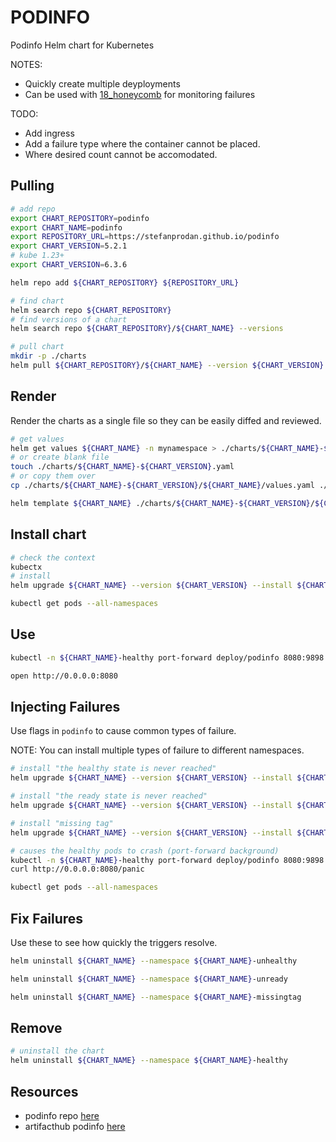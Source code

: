 # PODINFO

Podinfo Helm chart for Kubernetes  

NOTES:

* Quickly create multiple deyployments
* Can be used with [18_honeycomb](../18_honeycomb/README.md) for monitoring failures

TODO:

* Add ingress
* Add a failure type where the container cannot be placed.  
* Where desired count cannot be accomodated.  

## Pulling

```sh
# add repo
export CHART_REPOSITORY=podinfo
export CHART_NAME=podinfo
export REPOSITORY_URL=https://stefanprodan.github.io/podinfo
export CHART_VERSION=5.2.1
# kube 1.23+
export CHART_VERSION=6.3.6
```

```sh
helm repo add ${CHART_REPOSITORY} ${REPOSITORY_URL}

# find chart
helm search repo ${CHART_REPOSITORY}
# find versions of a chart 
helm search repo ${CHART_REPOSITORY}/${CHART_NAME} --versions

# pull chart
mkdir -p ./charts
helm pull ${CHART_REPOSITORY}/${CHART_NAME} --version ${CHART_VERSION} --untar --untardir ./charts/${CHART_NAME}-${CHART_VERSION}
```

## Render

Render the charts as a single file so they can be easily diffed and reviewed.  

```sh
# get values 
helm get values ${CHART_NAME} -n mynamespace > ./charts/${CHART_NAME}-${CHART_VERSION}.yaml
# or create blank file
touch ./charts/${CHART_NAME}-${CHART_VERSION}.yaml
# or copy them over
cp ./charts/${CHART_NAME}-${CHART_VERSION}/${CHART_NAME}/values.yaml ./charts/${CHART_NAME}-${CHART_VERSION}/${CHART_NAME}-values.yaml

helm template ${CHART_NAME} ./charts/${CHART_NAME}-${CHART_VERSION}/${CHART_NAME} -f ./charts/${CHART_NAME}-${CHART_VERSION}/${CHART_NAME}-values.yaml --namespace kube-system > ./charts/${CHART_NAME}-${CHART_VERSION}-test.yaml
```

## Install chart

```sh
# check the context
kubectx
# install
helm upgrade ${CHART_NAME} --version ${CHART_VERSION} --install ${CHART_REPOSITORY}/${CHART_NAME} --namespace ${CHART_NAME}-healthy --create-namespace

kubectl get pods --all-namespaces
```

## Use

```sh
kubectl -n ${CHART_NAME}-healthy port-forward deploy/podinfo 8080:9898

open http://0.0.0.0:8080
```

## Injecting Failures

Use flags in `podinfo` to cause common types of failure.  

NOTE: You can install multiple types of failure to different namespaces.  

```sh
# install "the healthy state is never reached"
helm upgrade ${CHART_NAME} --version ${CHART_VERSION} --install ${CHART_REPOSITORY}/${CHART_NAME} --namespace ${CHART_NAME}-unhealthy --create-namespace --set "faults.unhealthy=true,replicaCount=3"

# install "the ready state is never reached"
helm upgrade ${CHART_NAME} --version ${CHART_VERSION} --install ${CHART_REPOSITORY}/${CHART_NAME} --namespace ${CHART_NAME}-unready --create-namespace --set "faults.unready=true,replicaCount=3"

# install "missing tag"
helm upgrade ${CHART_NAME} --version ${CHART_VERSION} --install ${CHART_REPOSITORY}/${CHART_NAME} --namespace ${CHART_NAME}-missingtag --create-namespace --set "image.tag=100.100.100,replicaCount=3"

# causes the healthy pods to crash (port-forward background)
kubectl -n ${CHART_NAME}-healthy port-forward deploy/podinfo 8080:9898 & 
curl http://0.0.0.0:8080/panic

kubectl get pods --all-namespaces
```

## Fix Failures

Use these to see how quickly the triggers resolve.  

```sh
helm uninstall ${CHART_NAME} --namespace ${CHART_NAME}-unhealthy 

helm uninstall ${CHART_NAME} --namespace ${CHART_NAME}-unready 

helm uninstall ${CHART_NAME} --namespace ${CHART_NAME}-missingtag
```

## Remove

```sh
# uninstall the chart
helm uninstall ${CHART_NAME} --namespace ${CHART_NAME}-healthy
```

## Resources

* podinfo repo [here](https://github.com/stefanprodan/podinfo)  
* artifacthub podinfo [here](https://artifacthub.io/packages/helm/podinfo/podinfo)  
